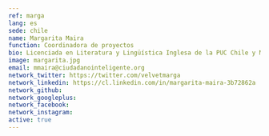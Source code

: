 ```yaml
---
ref: marga
lang: es
sede: chile
name: Margarita Maira
function: Coordinadora de proyectos
bio: Licenciada en Literatura y Lingüística Inglesa de la PUC Chile y Master en literatura victoriana de la Universidad de York. Ha pasado por la academia y el Gobierno de Chile. 
image: margarita.jpg
email: mmaira@ciudadanointeligente.org
network_twitter: https://twitter.com/velvetmarga
network_linkedin: https://cl.linkedin.com/in/margarita-maira-3b72862a
network_github:
network_googleplus:
network_facebook:
network_instagram:
active: true
---
```

